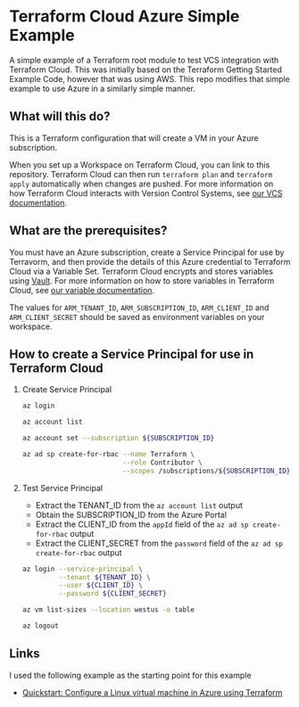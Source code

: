 # Terraform Cloud Azure Simple Example

A simple example of a Terraform root module to test VCS integration with Terraform Cloud. This was initially based on
the Terraform Getting Started Example Code, however that was using AWS. This repo modifies that simple example to
use Azure in a similarly simple manner.

## What will this do?

This is a Terraform configuration that will create a VM in your Azure subscription.

When you set up a Workspace on Terraform Cloud, you can link to this repository. Terraform Cloud can then run
`terraform plan` and `terraform apply` automatically when changes are pushed. For more information on how Terraform
Cloud interacts with Version Control Systems, see
[our VCS documentation](https://www.terraform.io/docs/cloud/run/ui.html).

## What are the prerequisites?

You must have an Azure subscription, create a Service Principal for use by Terravorm, and then provide the details of
this Azure credential to Terraform Cloud via a Variable Set. Terraform Cloud encrypts and stores variables using
[Vault](https://www.vaultproject.io/). For more information on how to store variables in Terraform Cloud, see
[our variable documentation](https://www.terraform.io/docs/cloud/workspaces/variables.html).

The values for `ARM_TENANT_ID`, `ARM_SUBSCRIPTION_ID`, `ARM_CLIENT_ID` and `ARM_CLIENT_SECRET` should be saved as
environment variables on your workspace.

## How to create a Service Principal for use in Terraform Cloud

1. Create Service Principal

    ```bash
    az login

    az account list

    az account set --subscription ${SUBSCRIPTION_ID}

    az ad sp create-for-rbac --name Terraform \
                             --role Contributor \
                             --scopes /subscriptions/${SUBSCRIPTION_ID}
    ```

2. Test Service Principal
    * Extract the TENANT_ID from the `az account list` output
    * Obtain the SUBSCRIPTION_ID from the Azure Portal
    * Extract the CLIENT_ID from the `appId` field of the `az ad sp create-for-rbac` output
    * Extract the CLIENT_SECRET from the `password` field of the `az ad sp create-for-rbac` output

    ```bash
    az login --service-principal \
             --tenant ${TENANT_ID} \
             --user ${CLIENT_ID} \
             --password ${CLIENT_SECRET}

    az vm list-sizes --location westus -o table

    az logout
    ```

## Links

I used the following example as the starting point for this example

* [Quickstart: Configure a Linux virtual machine in Azure using Terraform](https://docs.microsoft.com/en-us/azure/developer/terraform/create-linux-virtual-machine-with-infrastructure)